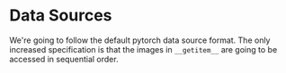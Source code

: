 # Data Sources

We're going to follow the default pytorch data source format. The only increased specification is that the images in `__getitem__` are going to be accessed in sequential order.